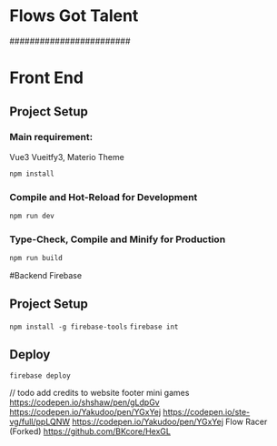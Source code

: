 # Flows Got Talent
########################

# Front End 

## Project Setup
### Main requirement:
Vue3 Vueitfy3, Materio Theme

```sh
npm install
```

### Compile and Hot-Reload for Development

```sh
npm run dev
```

### Type-Check, Compile and Minify for Production

```sh
npm run build
```

#Backend
Firebase

## Project Setup
`npm install -g firebase-tools`
`firebase int`
## Deploy
`firebase deploy`


// todo add credits to website footer
mini games
https://codepen.io/shshaw/pen/gLdpGv
https://codepen.io/Yakudoo/pen/YGxYej
https://codepen.io/ste-vg/full/ppLQNW
https://codepen.io/Yakudoo/pen/YGxYej
Flow Racer (Forked) https://github.com/BKcore/HexGL
